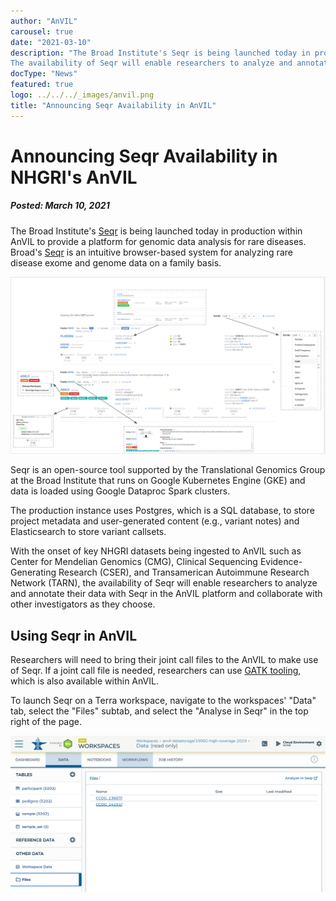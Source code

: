 ```yaml
---
author: "AnVIL"
carousel: true
date: "2021-03-10"
description: "The Broad Institute's Seqr is being launched today in production within AnVIL to provide a platform for genomic data analysis for rare diseases.
The availability of Seqr will enable researchers to analyze and annotate their data with seqr in the AnVIL platform as well as collaborate with other investigators as they choose."
docType: "News"
featured: true
logo: ../../../_images/anvil.png
title: "Announcing Seqr Availability in AnVIL"
---
```


# Announcing Seqr Availability in NHGRI's AnVIL
##### Posted: March 10, 2021

The Broad Institute's [Seqr](https://seqr.broadinstitute.org/) is being launched today in
production within AnVIL to provide a platform for genomic data analysis for rare diseases. Broad's [Seqr](https://seqr.broadinstitute.org/) is an intuitive browser-based system
for analyzing rare disease exome and genome data on a family basis.

![Seqr use cases](./_images/seqr-screenshot.png)

Seqr is an open-source tool supported by the Translational Genomics Group
at the Broad Institute that runs on Google Kubernetes Engine (GKE) and
data is loaded using Google Dataproc Spark clusters.

The production instance uses Postgres, which is a SQL database, to
store project metadata and user-generated content (e.g., variant notes)
and Elasticsearch to store variant callsets.

With the onset of key NHGRI datasets being ingested to AnVIL such as Center for Mendelian Genomics (CMG), 
Clinical Sequencing Evidence-Generating Research (CSER), and 
Transamerican Autoimmune Research Network (TARN), the availability of 
Seqr will enable researchers to analyze and annotate their data with Seqr in the AnVIL platform and collaborate with other investigators as they choose.

## Using Seqr in AnVIL
Researchers will need to bring their joint call files to the AnVIL to make use of Seqr. 
If a joint call file is needed, researchers can use [GATK tooling](https://anvilproject.org/learn/anvil-mooc/use-case-gatk), which is also available within AnVIL.  

To launch Seqr on a Terra workspace, navigate to the workspaces' "Data" tab, select the "Files" subtab, and select
the "Analyse in Seqr" in the top right of the page.

![Launching Seqr in Terra](./_images/seqr-in-terra.png)

